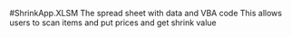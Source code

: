#ShrinkApp.XLSM
The spread sheet with data and VBA code
This allows users to scan items and put prices
and get shrink value